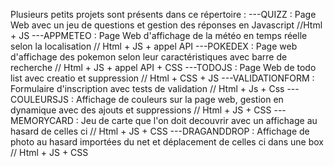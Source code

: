Plusieurs petits projets sont présents dans ce répertoire :
  ---QUIZZ : Page Web avec un jeu de questions et gestion des réponses en Javascript //Html + JS
  ---APPMETEO : Page Web d'affichage de la météo en temps réelle selon la localisation // Html + JS + appel API
  ---POKEDEX : Page web d'affichage des pokemon selon leur caractéristiques avec barre de recherche // Html + JS + appel API + CSS
  ---TODOJS : Page Web de todo list avec creatio et suppression // Html + CSS + JS
  ---VALIDATIONFORM : Formulaire d'inscription avec tests de validation // Html + Js + Css
  ---COULEURSJS : Affichage de couleurs sur la page web, gestion en dynamique avec des ajouts et suppressions // Html + JS + CSS
  ---MEMORYCARD : Jeu de carte que l'on doit decouvrir avec un affichage au hasard de celles ci // Html + JS + CSS
  ---DRAGANDDROP : Affichage de photo au hasard importées du net et déplacement de celles ci dans une box // Html + JS + CSS


